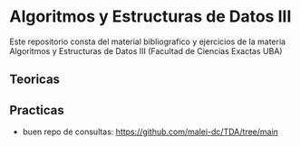# Algoritmos y Estructuras de Datos III

Este repositorio consta del material bibliografico y ejercicios de la materia Algoritmos y Estructuras de Datos III (Facultad de Ciencias Exactas UBA)

## Teoricas

## Practicas

- buen repo de consultas:
    <https://github.com/malei-dc/TDA/tree/main>
